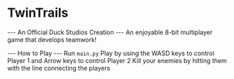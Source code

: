 # TwinTrails
--- An Official Duck Studios Creation ---
An enjoyable 8-bit multiplayer game that develops teamwork!

--- How to Play ---
Run `main.py`
Play by using the WASD keys to control Player 1 and Arrow keys to control Player 2
Kill your enemies by hitting them with the line connecting the players
